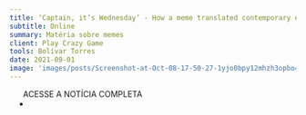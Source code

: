 ```yaml
---
title: ‘Captain, it’s Wednesday’ - How a meme translated contemporary exhaustion
subtitle: Online
summary: Matéria sobre memes
client: Play Crazy Game
tools: Bolívar Torres
date: 2021-09-01
image: 'images/posts/Screenshot-at-Oct-08-17-50-27-1yjo0bpy12mhzh3opbo4xhk3r9ui462ljsogelbpvhpg.png'
---
```




<div class="post__share"><ul class="share__list list-reset">ACESSE A NOTÍCIA COMPLETA<li class="share__item" style="margin-left: 10px"><a class="share__link share__facebook" style="background: #fa5657" href="https://playcrazygame.com/2021/09/15/captain-its-wednesday-how-a-meme-translated-contemporary-exhaustion/" title="Link" rel="nofollow"><i class="fa-solid fa-link"></i></a></li></ul></div>
<!-- <div class="gallery-box"><div class="gallery"><img src="/clipping/images/example-1.jpg" loading="lazy" alt="Project"><img src="/clipping/images/example-2.jpg" loading="lazy" alt="Project"></div><em>Gallery / <a href="https://www.freepik.com/" target="_blank">Freepic</a></em></div> -->
